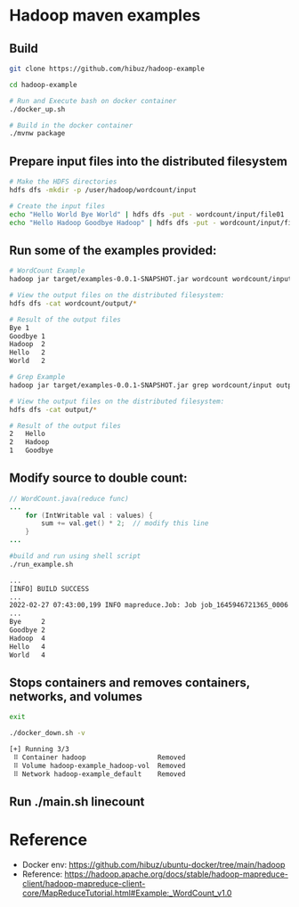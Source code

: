 # Hadoop maven examples

## Build
``` bash
git clone https://github.com/hibuz/hadoop-example

cd hadoop-example

# Run and Execute bash on docker container
./docker_up.sh

# Build in the docker container
./mvnw package
```

## Prepare input files into the distributed filesystem
``` bash
# Make the HDFS directories
hdfs dfs -mkdir -p /user/hadoop/wordcount/input

# Create the input files
echo "Hello World Bye World" | hdfs dfs -put - wordcount/input/file01
echo "Hello Hadoop Goodbye Hadoop" | hdfs dfs -put - wordcount/input/file02
```

## Run some of the examples provided:
``` bash
# WordCount Example
hadoop jar target/examples-0.0.1-SNAPSHOT.jar wordcount wordcount/input wordcount/output

# View the output files on the distributed filesystem:
hdfs dfs -cat wordcount/output/*

# Result of the output files 
Bye	1
Goodbye	1
Hadoop	2
Hello	2
World	2

# Grep Example
hadoop jar target/examples-0.0.1-SNAPSHOT.jar grep wordcount/input output '([G-H])\w+'

# View the output files on the distributed filesystem:
hdfs dfs -cat output/*

# Result of the output files 
2	Hello
2	Hadoop
1	Goodbye
```

## Modify source to double count:
```java
// WordCount.java(reduce func)
...
    for (IntWritable val : values) {
        sum += val.get() * 2;  // modify this line
    }
...
```

```bash
#build and run using shell script
./run_example.sh

...
[INFO] BUILD SUCCESS
...
2022-02-27 07:43:00,199 INFO mapreduce.Job: Job job_1645946721365_0006 completed successfully
...
Bye     2
Goodbye 2
Hadoop  4
Hello   4
World   4
```

## Stops containers and removes containers, networks, and volumes
``` bash
exit

./docker_down.sh -v

[+] Running 3/3
 ⠿ Container hadoop                  Removed
 ⠿ Volume hadoop-example_hadoop-vol  Removed
 ⠿ Network hadoop-example_default    Removed
 ```

## Run  ./main.sh linecount



 # Reference
- Docker env: https://github.com/hibuz/ubuntu-docker/tree/main/hadoop
- Reference: https://hadoop.apache.org/docs/stable/hadoop-mapreduce-client/hadoop-mapreduce-client-core/MapReduceTutorial.html#Example:_WordCount_v1.0

